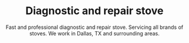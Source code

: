 ---
layout: index
keyword: Stove repair
title: Diagnostic and repair stove
subtitle: "Fast and professional diagnostic and repair stove. Servicing all brands of stoves. We work in Dallas, TX and surrounding areas."
---